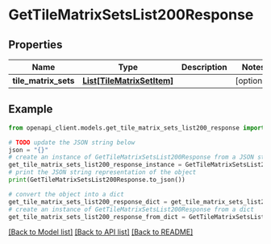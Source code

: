 # GetTileMatrixSetsList200Response


## Properties

Name | Type | Description | Notes
------------ | ------------- | ------------- | -------------
**tile_matrix_sets** | [**List[TileMatrixSetItem]**](TileMatrixSetItem.md) |  | [optional] 

## Example

```python
from openapi_client.models.get_tile_matrix_sets_list200_response import GetTileMatrixSetsList200Response

# TODO update the JSON string below
json = "{}"
# create an instance of GetTileMatrixSetsList200Response from a JSON string
get_tile_matrix_sets_list200_response_instance = GetTileMatrixSetsList200Response.from_json(json)
# print the JSON string representation of the object
print(GetTileMatrixSetsList200Response.to_json())

# convert the object into a dict
get_tile_matrix_sets_list200_response_dict = get_tile_matrix_sets_list200_response_instance.to_dict()
# create an instance of GetTileMatrixSetsList200Response from a dict
get_tile_matrix_sets_list200_response_from_dict = GetTileMatrixSetsList200Response.from_dict(get_tile_matrix_sets_list200_response_dict)
```
[[Back to Model list]](../README.md#documentation-for-models) [[Back to API list]](../README.md#documentation-for-api-endpoints) [[Back to README]](../README.md)



